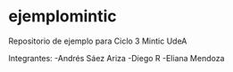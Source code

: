 # ejemplomintic
Repositorio de ejemplo para Ciclo 3 Mintic UdeA

Integrantes:
-Andrés Sáez Ariza
-Diego R
-Eliana Mendoza
